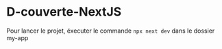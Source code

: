 # D-couverte-NextJS

Pour lancer le projet, éxecuter le commande `npx next dev` dans le dossier my-app
